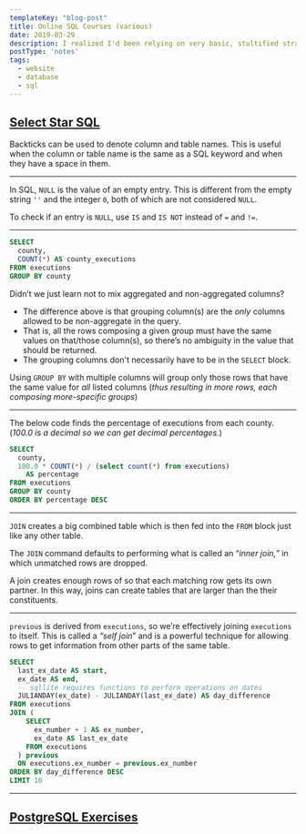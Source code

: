 ```yaml
---
templateKey: "blog-post"
title: Online SQL Courses (various)
date: 2019-03-29
description: I realized I'd been relying on very basic, stultified strategies for querying our database; given my absence of any formal SQL training, I elected to run though a few online intro courses. Here are the notes on what I'd never verbalized or formally intuited before (...yeah, `or just didn't know.)
postType: 'notes'
tags:
  - website
  - database
  - sql
---
```

 
 ## [Select Star SQL](https://selectstarsql.com/) 
 
 Backticks can be used to denote column and table names. This is useful when the column or table name is the same as a SQL keyword and when they have a space in them.

---

 In SQL, `NULL` is the value of an empty entry. This is different from the empty string `''` and the integer `0`, both of which are not considered `NULL`. 
 
 To check if an entry is `NULL`, use `IS` and `IS NOT` instead of `=` and `!=`.

---

```sql
SELECT
  county,
  COUNT(*) AS county_executions
FROM executions
GROUP BY county
```
Didn’t we just learn not to mix aggregated and non-aggregated columns? 
* The difference above is that grouping column(s) are the _only_ columns allowed to be non-aggregate in the query. 
* That is, all the rows composing a given group must have the same values on that/those column(s), so there’s no ambiguity in the value that should be returned.
* The grouping columns don't necessarily have to be in the `SELECT` block.

Using `GROUP BY` with multiple columns will group only those rows that have the same value for _all_ listed columns (_thus resulting in more rows, each composing more-specific groups_)

---

The below code finds the percentage of executions from each county. (_100.0 is a decimal so we can get decimal percentages._)
```sql
SELECT
  county,
  100.0 * COUNT(*) / (select count(*) from executions)
    AS percentage
FROM executions
GROUP BY county
ORDER BY percentage DESC
```

---

`JOIN` creates a big combined table which is then fed into the `FROM` block just like any other table. 

The `JOIN` command defaults to performing what is called an “_inner join,_” in which unmatched rows are dropped. 

A join creates enough rows of so that each matching row gets its own partner. In this way, joins can create tables that are larger than the their constituents. 

---

`previous` is derived from `executions`, so we’re effectively joining `executions` to itself. This is called a _“self join_” and is a powerful technique for allowing rows to get information from other parts of the same table.

```sql
SELECT
  last_ex_date AS start,
  ex_date AS end,
  -- sqllite requires functions to perform operations on dates
  JULIANDAY(ex_date) - JULIANDAY(last_ex_date) AS day_difference
FROM executions
JOIN (
    SELECT
      ex_number + 1 AS ex_number,
      ex_date AS last_ex_date
    FROM executions
  ) previous
  ON executions.ex_number = previous.ex_number
ORDER BY day_difference DESC
LIMIT 10
```

---

## [PostgreSQL Exercises](https://pgexercises.com/)
